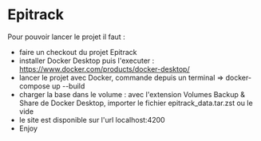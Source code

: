 # Epitrack
Pour pouvoir lancer le projet il faut :
- faire un checkout du projet Epitrack
- installer Docker Desktop puis l'executer : https://www.docker.com/products/docker-desktop/
- lancer le projet avec Docker, commande depuis un terminal => docker-compose up --build
- charger la base dans le volume : avec l'extension Volumes Backup & Share de Docker Desktop, importer le fichier epitrack_data.tar.zst ou le vide
- le site est disponible sur l'url localhost:4200
- Enjoy
